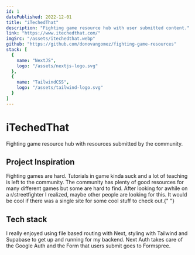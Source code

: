 ```yaml
---
id: 1
datePublished: 2022-12-01
title: "iTechedThat"
description: "Fighting game resource hub with user submitted content."
link: "https://www.itechedthat.com/"
imgSrc: "/assets/itechedthat.webp"
github: "https://github.com/donovangomez/fighting-game-resources"
stack: [
  {
    name: "NextJS",
    logo: "/assets/nextjs-logo.svg"
  },
  {
    name: "TailwindCSS",
    logo: "/assets/tailwind-logo.svg"
  }
]
---
```




<h1 class="text-5xl mt-14">iTechedThat</h1>

<p class="text-xl my-4">
  Fighting game resource hub with resources submitted by the community.
</p>

<h2 class="text-3xl my-4">Project Inspiration</h2>

<p class="text-xl my-4">
  Fighting games are hard. Tutorials in game kinda suck and a lot of teaching is
  left to the community. The community has plenty of good resources for many
  different games but some are hard to find. After looking for awhile on a
  r/streetfighter I realized, maybe other people are looking for this. It would
  be cool if there was a single site for some cool stuff to check out.{" "}
</p>

<h2 class="text-3xl my-4">Tech stack</h2>

<p class="text-xl my-4">
  I really enjoyed using file based routing with Next, styling with Tailwind and
  Supabase to get up and running for my backend. Next Auth takes care of the
  Google Auth and the Form that users submit goes to Formspree.
</p>

